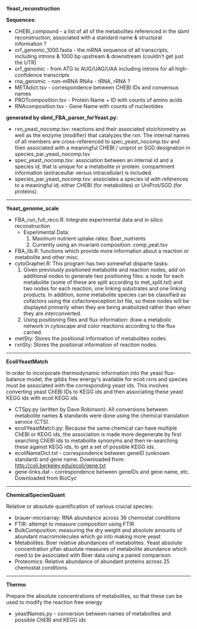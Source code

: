 **Yeast_reconstruction**

**Sequences:** 

* CHEBI_compound - a list of all of the metabolites referenced in the sbml reconstruction, associated with a standard name & structural information ?
* orf_genomic_1000.fasta - the mRNA sequence of all transcripts, including introns & 1000 bp upstream & downstream (couldn't get just the UTR)
* orf_genomic - from ATG to AUG/UAG/UAA including introns for all high-confidence transcripts
* rna_genomic - non-mRNA RNAs - tRNA, rRNA ?
* METAdict.tsv - correspondence between CHEBI IDs and consensus names
* PROTcomposition.tsv - Protein Name + ID with counts of amino acids
* RNAcomposition.tsv - Gene Name with counts of nucleotides



**generated by sbml_FBA_parser_forYeast.py:**
	
* rxn_yeast_nocomp.tsv: reactions and their associated stoichiometry as well as the enzyme (modifier) that catalyzes the rxn.  The internal names of all members are cross-referenced to spec_yeast_nocomp.tsv and then associated with a meaningful CHEBI / uniprot or SGD designation in species_par_yeast_nocomp.tsv
* spec_yeast_nocomp.tsv: association between an internal id and a species id, that is unique for a metabolite or protein.  compartment information (extraceullar versus intracellular) is included.
* species_par_yeast_nocomp.tsv: associates a species id with references to a meaningful id; either CHEBI (for metabolites) or UniProt/SGD (for proteins).
	
---

**Yeast_genome_scale**

* FBA_run_full_reco.R: Integrate experimental data and in silico reconstruction
  * Experimental Data:
    1. Maximum nutrient uptake rates: Boer_nutrients
    2. Currently using an invariant composition: comp_yeat.tsv
* FBA_lib.R: functions which provide more information about a reaction or metabolite and other misc.
* cytoGrapher.R: This program has two somewhat disparte tasks:
  1. Given previously positioned metabolite and reaction nodes, add on additional nodes to generate two positioning files: a node for each metabolite (some of these are split according to met_split.txt) and two nodes for each reaction, one linking substrates and one linking products.  In addition, some metabolite species can be classified as cofactors using the cofactorexception.txt file, so these nodes will be displayed primarily when they are being anabolized rather than when they are interconverted.
  2. Using positioning files and flux information: draw a metabolic network in cytoscape and color reactions according to the flux carried.
* metSty: Stores the positional information of metabolites nodes.
* rxnSty: Stores the positional information of reaction nodes.

---

**EcoliYeastMatch**

In order to incorporate thermodynamic information into the yeast flux-balance model, the gibbs free energy's available for ecoli rxns and species must be associated with the corresponding yeast ids.
This involves converting yeast ChEBI IDs to KEGG ids and then associating these yeast KEGG ids with ecoli KEGG ids

* CTSpy.py (written by Dave Robinson): All conversions between metabolite names & standards were done using the chemical translation service (CTS).
* ecoliYeastMatch.py: Because the same chemical can have multiple ChEBI or KEGG ids, the association is made more degenerate by first searching ChEBI ids to metabolite synonyms and then re-searching these against KEGG ids, to get a set of possible KEGG ids.
* ecoliNameDict.txt - correspondence between geneID (unknown standard) and gene name. Downloaded from: http://coli.berkeley.edu/ecoli/gene.txt
* gene-links.dat - correspondence between geneIDs and gene name, etc.  Downloaded from BioCyc


---

**ChemicalSpeciesQuant**

Relative or absolute quantification of various crucial species:

* brauer-microarray: RNA abundance across 36 chemostat conditions
* FTIR: attempt to measure composition using FTIR
* BulkComposition: measuring the dry weight and absolute amounts of abundant macromolecules which go into making more yeast
* Metabolites: Boer relative abundances of metabolites.  Yeast absolute concentration yifan absolute measures of metabolite abundance which need to be associated with Boer data using a paired comparison.
* Proteomics: Relative abundance of abundant proteins across 25 chemostat conditions. 


---

**Thermo**

Prepare the absolute concentrations of metabolites, so that these can be used to modify the reaction free energy

* yeastNames.py - conversion between names of metabolites and possible ChEBI and KEGG ids

